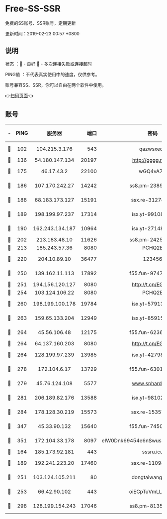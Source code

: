 # Free-SS-SSR

免费的SS账号、SSR账号，定期更新

更新时间：2019-02-23 00:57 +0800

## 说明

状态     ：🙂 - 良好 🙁 - 多次连接失败或连接超时

PING值   ：不代表真实使用中的速度，仅供参考。

账号兼容SS、SSR，你可以自由在两个软件中使用。

👉[扫码页面](https://liesauer.github.io/free-ss-ssr.github.io/)👈

## 账号

|-|PING|服务器|端口|密码|加密方式|区域|
|:----:|:----:|:-----:|-----:|:----:|:----:|:----:|
|🙂|102|104.215.3.176|543|qazwsxedc|aes-256-gcm|JP|
|🙂|136|54.180.147.134|20197|http://gggg.rocks|chacha20|KR|
|🙂|175|46.17.43.2|22100|wGQ4vA7D|aes-256-gcm|RU|
|🙂|186|107.170.242.27|14242|ss8.pm-23899495|aes-256-cfb|US|
|🙂|188|68.183.173.127|15191|ssx.re-31278035|aes-256-cfb|US|
|🙂|189|198.199.97.237|17314|isx.yt-99108938|aes-256-cfb|US|
|🙂|190|162.243.134.187|10964|isx.yt-27148037|aes-256-cfb|US|
|🙂|202|213.183.48.10|11626|ss8.pm-24251801|rc4-md5|RU|
|🙂|213|185.243.57.36|8080|PCHQ2E|rc4-md5|US|
|🙂|220|204.10.89.10|36477|123456|aes-256-cfb|US|
|🙂|250|139.162.11.113|17892|f55.fun-97471497|aes-256-cfb|SG|
|🙂|251|194.156.120.127|8080|http://t.cn/EGJIyrl|rc4-md5|RU|
|🙂|254|103.124.106.22|8080|PCHQ2E|rc4-md5|US|
|🙂|260|198.199.100.178|19784|isx.yt-57913223|aes-256-cfb|US|
|🙂|263|159.65.133.204|12949|isx.yt-85915065|aes-256-cfb|SG|
|🙂|264|45.56.106.48|12175|f55.fun-62365029|aes-256-cfb|US|
|🙂|264|64.137.160.203|8080|http://t.cn/EGJIyrl|rc4-md5|CA|
|🙂|264|128.199.97.239|13985|isx.yt-42798024|aes-256-cfb|SG|
|🙂|278|172.104.6.17|13729|f55.fun-63016216|aes-256-cfb|US|
|🙂|279|45.76.124.108|5577|www.sphard.com|aes-256-cfb|AU|
|🙂|281|206.189.82.176|13588|isx.yt-98102913|aes-256-cfb|SG|
|🙂|284|178.128.30.219|15573|ssx.re-15357088|aes-256-cfb|SG|
|🙂|347|45.33.90.132|15640|f55.fun-74501505|aes-256-cfb|US|
|🙂|351|172.104.33.178|8097|eIW0Dnk69454e6nSwuspv9DmS201tQ0D|aes-256-cfb|SG|
|🙂|164|185.173.92.181|443|sssru.icu|rc4-md5|RU|
|🙂|189|192.241.223.20|17460|ssx.re-11098249|aes-256-cfb|US|
|🙂|251|103.124.105.211|80|dongtaiwang.com|aes-256-cfb|US|
|🙂|253|66.42.90.102|443|oiECpTuVmLLxk4Ts|aes-256-cfb|US|
|🙂|298|128.199.154.243|17046|ss8.pm-81354782|aes-256-cfb|SG|
